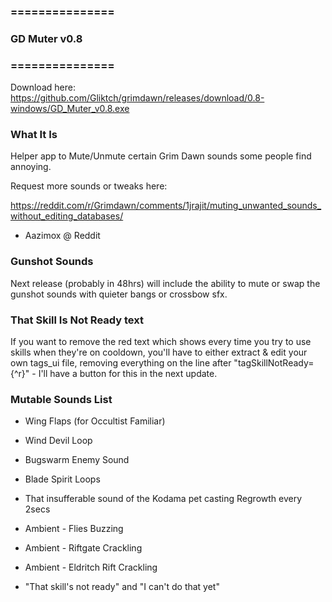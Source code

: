 
### =============== ###
###  GD Muter v0.8  ###
### =============== ###


Download here: https://github.com/Gliktch/grimdawn/releases/download/0.8-windows/GD_Muter_v0.8.exe


### What It Is ###

Helper app to Mute/Unmute certain Grim Dawn sounds some people find annoying.

Request more sounds or tweaks here:

https://reddit.com/r/Grimdawn/comments/1jrajit/muting_unwanted_sounds_without_editing_databases/

  - Aazimox @ Reddit


### Gunshot Sounds ###

Next release (probably in 48hrs) will include the ability to mute or swap the gunshot sounds with quieter bangs or crossbow sfx.


### That Skill Is Not Ready text ###

If you want to remove the red text which shows every time you try to use skills when they're on cooldown, you'll have to either extract & edit your own tags_ui file, removing everything on the line after "tagSkillNotReady={^r}" - I'll have a button for this in the next update.


### Mutable Sounds List ###

* Wing Flaps (for Occultist Familiar)
* Wind Devil Loop
* Bugswarm Enemy Sound
* Blade Spirit Loops
* That insufferable sound of the Kodama pet casting Regrowth every 2secs

* Ambient - Flies Buzzing
* Ambient - Riftgate Crackling
* Ambient - Eldritch Rift Crackling

* "That skill's not ready" and "I can't do that yet"

